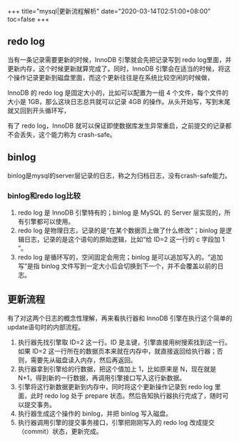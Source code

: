 +++
title="mysql|更新流程解析"
date="2020-03-14T02:51:00+08:00"
toc=false
+++

redo log
--------

当有一条记录需要更新的时候，InnoDB 引擎就会先把记录写到 redo log里面，并更新内存，这个时候更新就算完成了。同时，InnoDB 引擎会在适当的时候，将这个操作记录更新到磁盘里面，而这个更新往往是在系统比较空闲的时候做，

InnoDB 的 redo log 是固定大小的，比如可以配置为一组 4 个文件，每个文件的大小是 1GB，那么这块日志总共就可以记录 4GB 的操作。从头开始写，写到末尾就又回到开头循环写，

有了 redo log，InnoDB 就可以保证即使数据库发生异常重启，之前提交的记录都不会丢失，这个能力称为 crash-safe。

binlog
------

binlog是mysql的server层记录的日志，称之为归档日志，没有crash-safe能力。

### binlog和redo log比较

1.	redo log 是 InnoDB 引擎特有的；binlog 是 MySQL 的 Server 层实现的，所有引擎都可以使用。
2.	redo log 是物理日志，记录的是“在某个数据页上做了什么修改”；binlog 是逻辑日志，记录的是这个语句的原始逻辑，比如“给 ID=2 这一行的 c 字段加 1 ”。
3.	redo log 是循环写的，空间固定会用完；binlog 是可以追加写入的。“追加写”是指 binlog 文件写到一定大小后会切换到下一个，并不会覆盖以前的日志。

更新流程
--------

有了对这两个日志的概念性理解，再来看执行器和 InnoDB 引擎在执行这个简单的update语句时的内部流程。

1.	执行器先找引擎取 ID=2 这一行。ID 是主键，引擎直接用树搜索找到这一行。如果 ID=2 这一行所在的数据页本来就在内存中，就直接返回给执行器；否则，需要先从磁盘读入内存，然后再返回。
2.	执行器拿到引擎给的行数据，把这个值加上 1，比如原来是 N，现在就是 N+1，得到新的一行数据，再调用引擎接口写入这行新数据。
3.	引擎将这行新数据更新到内存中，同时将这个更新操作记录到 redo log 里面，此时 redo log 处于 prepare 状态。然后告知执行器执行完成了，随时可以提交事务。
4.	执行器生成这个操作的 binlog，并把 binlog 写入磁盘。
5.	执行器调用引擎的提交事务接口，引擎把刚刚写入的 redo log 改成提交（commit）状态，更新完成。

